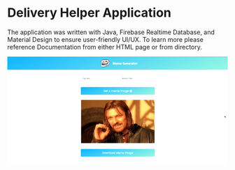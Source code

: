 # Delivery Helper Application
The application was written with Java, Firebase Realtime Database, and Material Design to ensure user-friendly UI/UX. To learn more please reference Documentation from either HTML page or from directory.

![GIF SHOWCASE](https://github.com/Vashakmadze/memegenerator/blob/main/Meme%20Generator%20gif.gif "WEBSITE SHOWCASE")

